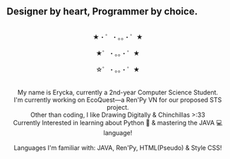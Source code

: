 ## Designer by heart, Programmer by choice.

<!--
**Chiuumin/Chiuumin** is a ✨ _special_ ✨ repository because its `README.md` (this file) appears on your GitHub profile.

Here are some ideas to get you started:

- 🔭 I’m currently working on ...
- 🌱 I’m currently learning ...
- 👯 I’m looking to collaborate on ...
- 🤔 I’m looking for help with ...
- 💬 Ask me about ...
- 📫 How to reach me: ...
- 😄 Pronouns: ...
- ⚡ Fun fact: ...
-->


<p align="center">
  <br>
  ★・゜・。。・゜★
  <br>
  <br>
  ★゜・。。・゜★
  <br>
  <br>
  ☆゜・。。・゜★
  <br>
  <br>
  <br>
  My name is Erycka, currently a 2nd-year Computer Science Student. <br>
  I'm currently working on EcoQuest—a Ren'Py VN for our proposed STS project. <br>
  Other than coding, I like Drawing Digitally & Chinchillas >:33 <br>
  Currently Interested in learning about Python 🐍 & mastering the JAVA 💻 language! <br>
  <br>
  Languages I'm familiar with: JAVA, Ren'Py, HTML(Pseudo) & Style CSS!
</p>
